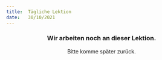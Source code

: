 ```yaml
---
title:  Tägliche Lektion
date:   30/10/2021
---
```


### <center>Wir arbeiten noch an dieser Lektion.</center>
<center>Bitte komme später zurück.</center>